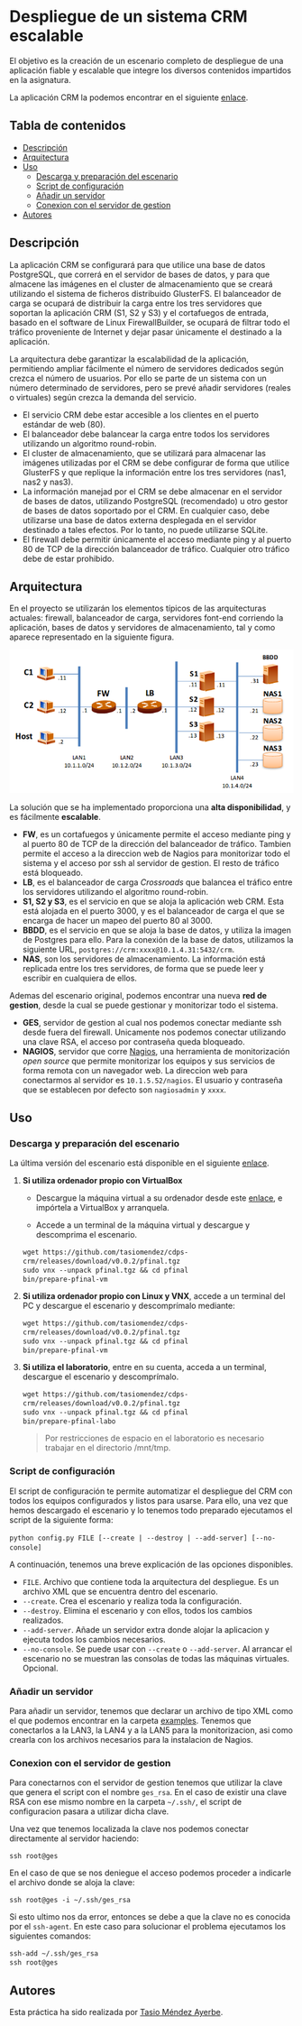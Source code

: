 # Despliegue de un sistema CRM escalable

El objetivo es la creación de un escenario completo de despliegue de una aplicación fiable y escalable que integre los diversos contenidos impartidos en la asignatura.

La aplicación CRM la podemos encontrar en el siguiente [enlace](https://github.com/CORE-UPM/CRM_2017).

## Tabla de contenidos

* [Descripción](#descripción)
* [Arquitectura](#arquitectura)
* [Uso](#uso)
  * [Descarga y preparación del escenario](#descarga-y-preparación-del-escenario)
  * [Script de configuración](#script-de-configuración)
  * [Añadir un servidor](#añadir-un-servidor)
  * [Conexion con el servidor de gestion](#conexion-con-el-servidor-de-gestion)
* [Autores](#autores)

## Descripción

La aplicación CRM se configurará para que utilice una base de datos PostgreSQL, que correrá en el servidor de bases de datos, y para que almacene las imágenes en el cluster de almacenamiento que se creará utilizando el sistema de ficheros distribuido GlusterFS. El balanceador de carga se ocupará de distribuir la carga entre los tres servidores que soportan la aplicación CRM (S1, S2 y S3) y el cortafuegos de entrada, basado en el software de Linux FirewallBuilder, se ocupará de filtrar todo el tráfico proveniente de Internet y dejar pasar únicamente el destinado a la aplicación.

La arquitectura debe garantizar la escalabilidad de la aplicación, permitiendo ampliar fácilmente el número de servidores dedicados según crezca el número de usuarios. Por ello se parte de un sistema con un número determinado de servidores, pero se prevé añadir servidores (reales o virtuales) según crezca la demanda del servicio.

* El servicio CRM debe estar accesible a los clientes en el puerto estándar de web (80).
* El balanceador debe balancear la carga entre todos los servidores utilizando un algoritmo round-robin.
* El cluster de almacenamiento, que se utilizará para almacenar las imágenes utilizadas por el CRM se debe configurar de forma que utilice GlusterFS y que replique la información entre los tres servidores (nas1, nas2 y nas3).
* La información manejad por el CRM se debe almacenar en el servidor de bases de datos, utilizando PostgreSQL (recomendado) u otro gestor de bases de datos soportado por el CRM. En cualquier caso, debe utilizarse una base de datos externa desplegada en el servidor destinado a tales efectos. Por lo tanto, no puede utilizarse SQLite.
* El firewall debe permitir únicamente el acceso mediante ping y al puerto 80 de TCP de la dirección balanceador de tráfico. Cualquier otro tráfico debe de estar prohibido.

## Arquitectura

En el proyecto se utilizarán los elementos típicos de las arquitecturas actuales: firewall, balanceador de carga, servidores font-end corriendo la aplicación, bases de datos y servidores de almacenamiento, tal y como aparece representado en la siguiente figura.

![stage](docs/stage.png)

La solución que se ha implementado proporciona una **alta disponibilidad**, y es fácilmente **escalable**.

* **FW**, es un cortafuegos y únicamente permite el acceso mediante ping y al puerto 80 de TCP de la dirección del balanceador de tráfico. Tambien permite el acceso a la direccion web de Nagios para monitorizar todo el sistema y el acceso por ssh al servidor de gestion. El resto de tráfico está bloqueado.
* **LB**, es el balanceador de carga *Crossroads* que balancea el tráfico entre los servidores utilizando el algoritmo round-robin.
* **S1, S2 y S3**, es el servicio en que se aloja la aplicación web CRM. Esta está alojada en el puerto 3000, y es el balanceador de carga el que se encarga de hacer un mapeo del puerto 80 al 3000.
* **BBDD**, es el servicio en que se aloja la base de datos, y utiliza la imagen de Postgres para ello. Para la conexión de la base de datos, utilizamos la siguiente URL, `postgres://crm:xxxx@10.1.4.31:5432/crm`.
* **NAS**, son los servidores de almacenamiento. La información está replicada entre los tres servidores, de forma que se puede leer y escribir en cualquiera de ellos.

Ademas del escenario original, podemos encontrar una nueva **red de gestion**, desde la cual se puede gestionar y monitorizar todo el sistema.

* **GES**, servidor de gestion al cual nos podemos conectar mediante ssh desde fuera del firewall. Unicamente nos podemos conectar utilizando una clave RSA, el acceso por contraseña queda bloqueado.
* **NAGIOS**, servidor que corre [Nagios](https://www.nagios.org/), una herramienta de monitorización *open source* que permite monitorizar los equipos y sus servicios de forma remota con un navegador web. La direccion web para conectarmos al servidor es `10.1.5.52/nagios`. El usuario y contraseña que se establecen por defecto son `nagiosadmin` y `xxxx`.

## Uso

### Descarga y preparación del escenario

La última versión del escenario está disponible en el siguiente [enlace](https://github.com/tasiomendez/cdps-crm/releases).

1. **Si utiliza ordenador propio con VirtualBox**

    * Descargue la máquina virtual a su ordenador desde este [enlace](http://idefix.dit.upm.es/cdps/CDPS2017-v1.ova), e impórtela a VirtualBox y arranquela.

    * Accede a un terminal de la máquina virtual y descargue y descomprima el escenario.

    ```shell
    wget https://github.com/tasiomendez/cdps-crm/releases/download/v0.0.2/pfinal.tgz
    sudo vnx --unpack pfinal.tgz && cd pfinal
    bin/prepare-pfinal-vm
    ```

2. **Si utiliza ordenador propio con Linux y VNX**, accede a un terminal del PC y descargue el escenario y descomprímalo mediante:

    ```shell
    wget https://github.com/tasiomendez/cdps-crm/releases/download/v0.0.2/pfinal.tgz
    sudo vnx --unpack pfinal.tgz && cd pfinal
    bin/prepare-pfinal-vm
    ```

3. **Si utiliza el laboratorio**, entre en su cuenta, acceda a un terminal, descargue el escenario y descomprímalo.

    ```shell
    wget https://github.com/tasiomendez/cdps-crm/releases/download/v0.0.2/pfinal.tgz
    sudo vnx --unpack pfinal.tgz && cd pfinal
    bin/prepare-pfinal-labo
    ```

    > Por restricciones de espacio en el laboratorio es necesario trabajar en el directorio /mnt/tmp.

### Script de configuración

El script de configuración te permite automatizar el despliegue del CRM con todos los equipos configurados y listos para usarse. Para ello, una vez que hemos descargado el escenario y lo tenemos todo preparado ejecutamos el script de la siguiente forma:

```python config.py FILE [--create | --destroy | --add-server] [--no-console]```

A continuación, tenemos una breve explicación de las opciones disponibles.

* `FILE`. Archivo que contiene toda la arquitectura del despliegue. Es un archivo XML que se encuentra dentro del escenario.
* `--create`. Crea el escenario y realiza toda la configuración.
* `--destroy`. Elimina el escenario y con ellos, todos los cambios realizados.
* `--add-server`. Añade un servidor extra donde alojar la aplicacion y ejecuta todos los cambios necesarios.
* `--no-console`. Se puede usar con `--create` o `--add-server`. Al arrancar el escenario no se muestran las consolas de todas las máquinas virtuales. Opcional.

### Añadir un servidor

Para añadir un servidor, tenemos que declarar un archivo de tipo XML como el que podemos encontrar en la carpeta [examples](examples). Tenemos que conectarlos a la LAN3, la LAN4 y a la LAN5 para la monitorizacion, asi como crearla con los archivos necesarios para la instalacion de Nagios.

### Conexion con el servidor de gestion

Para conectarnos con el servidor de gestion tenemos que utilizar la clave que genera el script con el nombre `ges_rsa`. En el caso de existir una clave RSA con ese mismo nombre en la carpeta `~/.ssh/`, el script de configuracion pasara a utilizar dicha clave.

Una vez que tenemos localizada la clave nos podemos conectar directamente al servidor haciendo:

```shell
ssh root@ges
```

En el caso de que se nos deniegue el acceso podemos proceder a indicarle el archivo donde se aloja la clave:

```shell
ssh root@ges -i ~/.ssh/ges_rsa
```

Si esto ultimo nos da error, entonces se debe a que la clave no es conocida por el `ssh-agent`. En este caso para solucionar el problema ejecutamos los siguientes comandos:

```shell
ssh-add ~/.ssh/ges_rsa
ssh root@ges
```

## Autores

Esta práctica ha sido realizada por [Tasio Méndez Ayerbe](https://github.com/tasiomendez/).
